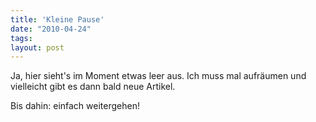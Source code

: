 ```yaml
---
title: 'Kleine Pause'
date: "2010-04-24"
tags: 
layout: post
---
```

Ja, hier sieht's im Moment etwas leer aus. Ich muss mal aufr&auml;umen und vielleicht gibt es dann bald neue Artikel.

Bis dahin: einfach weitergehen!
